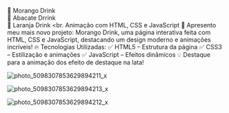 🍓 Morango Drink
<br>
🥑 Abacate Drrink
<br>
🍊 Laranja Drink
<br.
 Animação com HTML, CSS e JavaScript 
🚀 Apresento meu mais novo projeto: Morango Drink, uma página interativa feita com HTML, CSS e JavaScript, 
destacando um design moderno e animações incríveis!
🔥 Tecnologias Utilizadas:
✅ HTML5 – Estrutura da página
✅ CSS3 – Estilização e animações
✅ JavaScript – Efeitos dinâmicos
💡 Destaque para a animação dos  efeito de destaque na lata!

![photo_5098307853629894211_x](https://github.com/user-attachments/assets/9a7cfdc8-7433-4fa3-b04b-a12d5959f269)


![photo_5098307853629894213_x](https://github.com/user-attachments/assets/7f445871-4e33-4fc2-9be8-d860196a2fb3)

![photo_5098307853629894212_x](https://github.com/user-attachments/assets/d1722d5e-ecde-4d93-bc1f-4e729fa1254f)







